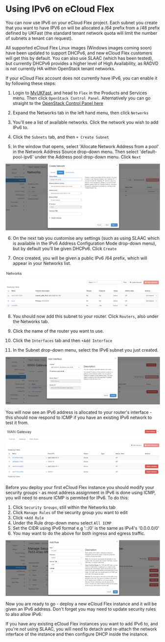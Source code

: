# Using IPv6 on eCloud Flex

You can now use IPv6 on your eCloud Flex project. Each subnet you create that you want to have IPV6 on will be allocated a /64 prefix from a /48 prefix defined by UKFast (the standard tenant network quota will limit the number of subnets a tenant can request).

All supported eCloud Flex Linux images (Windows images coming soon) have been updated to support DHCPv6, and new eCloud Flex customers will get this by default. You can also use SLAAC (which has been tested), but currently DHCPv6 provides a higher level of High Availability, as RADVD is not currently HA within OpenStack tenant networks.

If your eCloud Flex account does not currently have IPv6, you can enable it by following these steps:

1. Login to [MyUKFast](https://my.ukfast.co.uk), and head to `Flex` in the Products and Services menu.  Then click `OpenStack Control Panel`.  Alternatively you can go straight to the [OpenStack Control Panel here](https://api.openstack.ecloud.co.uk)

2. Expand the Networks tab in the left hand menu, then click `Networks`

3. You'll see a list of available networks.  Click the network you wish to add IPv6 to.

4. Click the `Subnets` tab, and then `+ Create Subnet`

5. In the window that opens, select 'Allocate Network Address from a pool' in the Network Address Source drop-down menu.  Then select 'default-pool-ipv6' under the Address pool drop-down menu.  Click `Next`

![subnet](files/subnet.PNG)

6. On the next tab you customise any settings (such as using SLAAC which is available in the IPv6 Address Configuration Mode drop-down menu), but by default you'll be given DHCPv6.  Click `Create`

7. Once created, you will be given a public IPv6 /64 prefix, which will appear in your Networks list.  

![newsubnet](files/newsubnet.PNG)

8. You should now add this subnet to your router.  Click `Routers`, also under the Networks tab.

9. Click the name of the router you want to use.

10. Click the `Interfaces` tab and then `+Add Interface`

11. In the Subnet drop-down menu, select the IPv6 subnet you just created.

![interface](files/interface.PNG)

You will now see an IPv6 address is allocated to your router's interface - this should now respond to ICMP if you have an existing IPv6 network to test it from.

![newinterface](files/newinterface.PNG)

Before you deploy your first eCloud Flex instance you should modify your security groups - as most address assignment in IPv6 is done using ICMP, you will need to ensure ICMP is permited for IPv6.  To do this:

1. Click `Security Groups`, still within the Networks tab
2. Click `Manage Rules` of the security group you want to edit
3. Click `+Add Rule`
4. Under the Rule drop-down menu select `All ICMP`
5. Set the CIDR using IPv6 format e.g '::/0' is the same as IPv4's '0.0.0.0/0'
6. You may want to do the above for both ingress and egress traffic.

![rule](files/rule.PNG)

Now you are ready to go - deploy a new eCloud Flex instance and it will be given an IPv6 address.  Don't forget you may need to update security rules to also allow IPv6.

If you have any existing eCloud Flex instances you want to add IPv6 to, and you're not using SLAAC, you will need to detach and re-attach the network interface of the instance and then configure DHCP inside the instance.

